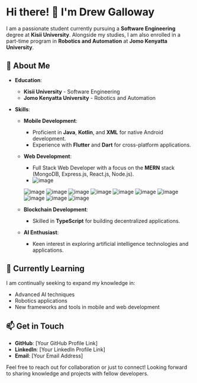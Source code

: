 # Hi there! 👋 I'm Drew Galloway

I am a passionate student currently pursuing a **Software Engineering** degree at **Kisii University**. Alongside my studies, I am also enrolled in a part-time program in **Robotics and Automation** at **Jomo Kenyatta University**.

## 🚀 About Me

- **Education**: 
  - **Kisii University** - Software Engineering
  - **Jomo Kenyatta University** - Robotics and Automation

- **Skills**:
  - **Mobile Development**:
    - Proficient in **Java**, **Kotlin**, and **XML** for native Android development.
    - Experience with **Flutter** and **Dart** for cross-platform applications.
  
  - **Web Development**:
    - Full Stack Web Developer with a focus on the **MERN** stack (MongoDB, Express.js, React.js, Node.js).
    - ![image](https://github.com/user-attachments/assets/17c8e25d-4ea4-43e0-96da-151761d84d34)

     ![image](https://github.com/user-attachments/assets/a3a72b1d-da1d-4be6-a279-0f4f303946b6) ![image](https://github.com/user-attachments/assets/0956eeed-007f-49cc-9f0b-5c85b814262a)
![image](https://github.com/user-attachments/assets/aa1edb30-9f18-4da8-a1fc-a554ea65d883) ![image](https://github.com/user-attachments/assets/2ec2b104-643c-4757-a9fe-205da3fdee45)
![image](https://github.com/user-attachments/assets/f5563cbb-8195-4474-8e45-4ac3bb3ee543) ![image](https://github.com/user-attachments/assets/f48d0fef-aa92-4cf0-8dac-1fdee8d2afe9)
![image](https://github.com/user-attachments/assets/f4c92821-5a4d-4625-8ea6-3d27ebfc9e40) ![image](https://github.com/user-attachments/assets/6f38655d-1e1c-4763-a72c-52b1332d5573)
![image](https://github.com/user-attachments/assets/89e75558-7169-4ccc-b203-d7c323a81f5e) ![image](https://github.com/user-attachments/assets/3165384f-17c8-45bb-b979-20f8b0770c74)









     

  
  - **Blockchain Development**:
    - Skilled in **TypeScript** for building decentralized applications.

  - **AI Enthusiast**:
    - Keen interest in exploring artificial intelligence technologies and applications.

## 🌱 Currently Learning
I am continually seeking to expand my knowledge in:
- Advanced AI techniques
- Robotics applications
- New frameworks and tools in mobile and web development

## 📫 Get in Touch
- **GitHub**: [Your GitHub Profile Link]
- **LinkedIn**: [Your LinkedIn Profile Link]
- **Email**: [Your Email Address]

Feel free to reach out for collaboration or just to connect! Looking forward to sharing knowledge and projects with fellow developers.
